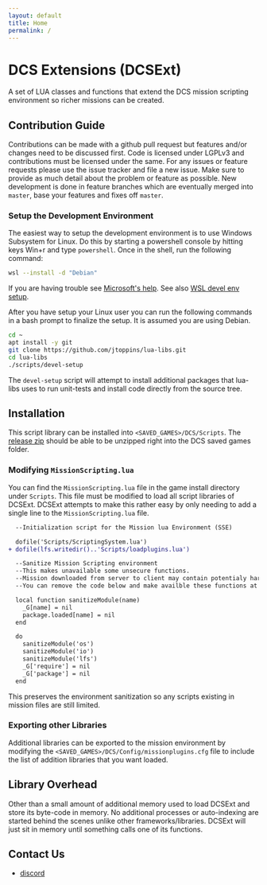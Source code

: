 ```yaml
---
layout: default
title: Home
permalink: /
---
```


# DCS Extensions (DCSExt)

A set of LUA classes and functions that extend the DCS mission scripting
environment so richer missions can be created.

## Contribution Guide

Contributions can be made with a github pull request but features and/or
changes need to be discussed first. Code is licensed under LGPLv3 and
contributions must be licensed under the same. For any issues or feature
requests please use the issue tracker and file a new issue. Make sure to
provide as much detail about the problem or feature as possible. New
development is done in feature branches which are eventually merged into
`master`, base your features and fixes off `master`.

### Setup the Development Environment

The easiest way to setup the development environment is to use Windows
Subsystem for Linux. Do this by starting a powershell console by
hitting keys Win+r and type `powershell`. Once in the shell, run the
following command:

```bash
wsl --install -d "Debian"
```

If you are having trouble see
[Microsoft's help](https://learn.microsoft.com/en-us/windows/wsl/install).
See also [WSL devel env setup](https://learn.microsoft.com/en-us/windows/wsl/setup/environment#set-up-your-linux-username-and-password).

After you have setup your Linux user you can run the following commands
in a bash prompt to finalize the setup. It is assumed you are using
Debian.

```bash
cd ~
apt install -y git
git clone https://github.com/jtoppins/lua-libs.git
cd lua-libs
./scripts/devel-setup
```

The `devel-setup` script will attempt to install additional packages that
lua-libs uses to run unit-tests and install code directly from the source tree.

## Installation

This script library can be installed into `<SAVED_GAMES>/DCS/Scripts`. The
[release zip](https://github.com/jtoppins/lua-libs/releases/latest) should
be able to be unzipped right into the DCS saved games folder.

### Modifying `MissionScripting.lua`

You can find the `MissionScripting.lua` file in the game install directory
under `Scripts`. This file must be modified to load all script libraries
of DCSExt. DCSExt attempts to make this rather easy by only needing to add
a single line to the `MissionScripting.lua` file.

```diff
  --Initialization script for the Mission lua Environment (SSE)

  dofile('Scripts/ScriptingSystem.lua')
+ dofile(lfs.writedir()..'Scripts/loadplugins.lua')

  --Sanitize Mission Scripting environment
  --This makes unavailable some unsecure functions.
  --Mission downloaded from server to client may contain potentialy harmful lua code that may use these functions.
  --You can remove the code below and make availble these functions at your own risk.

  local function sanitizeModule(name)
    _G[name] = nil
    package.loaded[name] = nil
  end

  do
    sanitizeModule('os')
    sanitizeModule('io')
    sanitizeModule('lfs')
    _G['require'] = nil
    _G['package'] = nil
  end
```

This preserves the environment sanitization so any scripts existing in
mission files are still limited.

### Exporting other Libraries

Additional libraries can be exported to the mission environment by
modifying the `<SAVED_GAMES>/DCS/Config/missionplugins.cfg` file
to include the list of addition libraries that you want loaded.

## Library Overhead

Other than a small amount of additional memory used to load DCSExt and
store its byte-code in memory. No additional processes or auto-indexing
are started behind the scenes unlike other frameworks/libraries. DCSExt
will just sit in memory until something calls one of its functions.

## Contact Us

* [discord](https://discord.gg/kG38MDqDrN)
